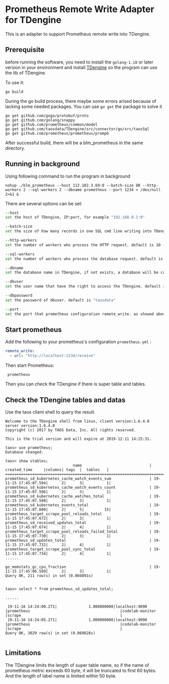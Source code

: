 # Prometheus Remote Write Adapter for TDengine 

This is an adapter to support Prometheus remote write into TDengine.

## Prerequisite

before running the software, you need to install the `golang-1.10` or later version in your environment and install [TDengine][] so the program can use the lib of TDengine.

To use it:

```
go build
```
During the go build process, there maybe some errors arised because of lacking some needed packages. You can use `go get` the package to solve it
```
go get github.com/gogo/protobuf/proto
go get github.com/golang/snappy
go get github.com/prometheus/common/model
go get github.com/taosdata/TDengine/src/connector/go/src/taosSql
go get github.com/prometheus/prometheus/prompb

```
After successful build, there will be a blm_prometheus in the same directory. 

## Running in background

Using following command to run the program in background

```
nohup ./blm_prometheus --host 112.102.3.69:0 --batch-size 80 --http-workers 2 --sql-workers 2 --dbname prometheus --port 1234 > /dev/null 2>&1 &
```
There are several options can be set:

```sh
--host 
set the host of TDengine, IP:port, for example "192.168.0.1:0"

--batch-size 
set the size of how many records in one SQL cmd line writing into TDengine. There is a limitation that TDengine could only accept SQL line small than 64000 bytes, so usually the batch size should not exceed 200. Default is 10.

--http-workers
set the number of workers who process the HTTP request. default is 10

--sql-workers
set the number of workers who process the database request. default is 10 

--dbname
set the database name in TDengine, if not exists, a database will be created after this dbname. default is "prometheus".

--dbuser
set the user name that have the right to access the TDengine. default is "root"

--dbpassword
set the password of dbuser. default is "taosdata"

--port
set the port that prometheus configuration remote_write. as showed above, in the prometheus.yaml

```

## Start prometheus

Add the following to your prometheus's configuration `prometheus.yml` :

```yaml
remote_write:
  - url: "http://localhost:1234/receive"
```

Then start Prometheus:

```
 prometheus
```
Then you can check the TDengine if there is super table and tables.

## Check the TDengine tables and datas

Use the taos client shell to query the result.
```
Welcome to the TDengine shell from linux, client version:1.6.4.0 server version:1.6.4.0
Copyright (c) 2017 by TAOS Data, Inc. All rights reserved.

This is the trial version and will expire at 2019-12-11 14:25:31.

taos> use prometheus;
Database changed.

taos> show stables;
                              name                              |     created_time     |columns| tags  |  tables   |
====================================================================================================================
prometheus_sd_kubernetes_cache_watch_events_sum                 | 19-11-15 17:45:07.594|      2|      3|          1|
prometheus_sd_kubernetes_cache_watch_events_count               | 19-11-15 17:45:07.596|      2|      3|          1|
prometheus_sd_kubernetes_cache_watches_total                    | 19-11-15 17:45:07.598|      2|      3|          1|
prometheus_sd_kubernetes_events_total                           | 19-11-15 17:45:07.600|      2|      5|         15|
prometheus_target_scrape_pool_reloads_total                     | 19-11-15 17:45:07.672|      2|      3|          1|
prometheus_sd_received_updates_total                            | 19-11-15 17:45:07.674|      2|      4|          1|
prometheus_target_scrape_pool_reloads_failed_total              | 19-11-15 17:45:07.730|      2|      3|          1|
prometheus_sd_updates_total                                     | 19-11-15 17:45:07.732|      2|      4|          1|
prometheus_target_scrape_pool_sync_total                        | 19-11-15 17:45:07.734|      2|      4|          1|
......

go_memstats_gc_cpu_fraction                                     | 19-11-15 17:45:06.599|      2|      3|          1|
Query OK, 211 row(s) in set (0.004891s)


taos> select * from prometheus_sd_updates_total;

......

 19-11-16 14:24:00.271|              1.000000000|localhost:9090                                    |prometheus                                        |codelab-monitor                                   |scrape                                            |
 19-11-16 14:24:05.271|              1.000000000|localhost:9090                                    |prometheus                                        |codelab-monitor                                   |scrape                                            |
Query OK, 3029 row(s) in set (0.060828s)


```




## Limitations

The TDengine limits the length of super table name, so if the name of prometheus metric exceeds 60 byte, it will be truncated to first 60 bytes. And the length of label name is limited within 50 byte.  


[TDengine]:https://www.github.com/Taosdata/TDengine